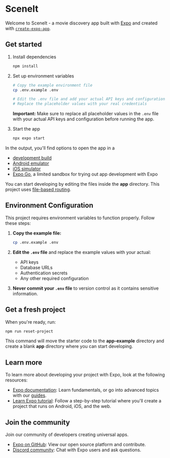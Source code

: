 # SceneIt

Welcome to SceneIt - a movie discovery app built with [Expo](https://expo.dev) and created with [`create-expo-app`](https://www.npmjs.com/package/create-expo-app).

## Get started

1. Install dependencies

   ```bash
   npm install
   ```

2. Set up environment variables

   ```bash
   # Copy the example environment file
   cp .env.example .env
   
   # Edit the .env file and add your actual API keys and configuration
   # Replace the placeholder values with your real credentials
   ```

   **Important:** Make sure to replace all placeholder values in the `.env` file with your actual API keys and configuration before running the app.

3. Start the app

   ```bash
   npx expo start
   ```

In the output, you'll find options to open the app in a

- [development build](https://docs.expo.dev/develop/development-builds/introduction/)
- [Android emulator](https://docs.expo.dev/workflow/android-studio-emulator/)
- [iOS simulator](https://docs.expo.dev/workflow/ios-simulator/)
- [Expo Go](https://expo.dev/go), a limited sandbox for trying out app development with Expo

You can start developing by editing the files inside the **app** directory. This project uses [file-based routing](https://docs.expo.dev/router/introduction).

## Environment Configuration

This project requires environment variables to function properly. Follow these steps:

1. **Copy the example file:**
   ```bash
   cp .env.example .env
   ```

2. **Edit the `.env` file** and replace the example values with your actual:
   - API keys
   - Database URLs
   - Authentication secrets
   - Any other required configuration

3. **Never commit your `.env` file** to version control as it contains sensitive information.

## Get a fresh project

When you're ready, run:

```bash
npm run reset-project
```

This command will move the starter code to the **app-example** directory and create a blank **app** directory where you can start developing.

## Learn more

To learn more about developing your project with Expo, look at the following resources:

- [Expo documentation](https://docs.expo.dev/): Learn fundamentals, or go into advanced topics with our [guides](https://docs.expo.dev/guides).
- [Learn Expo tutorial](https://docs.expo.dev/tutorial/introduction/): Follow a step-by-step tutorial where you'll create a project that runs on Android, iOS, and the web.

## Join the community

Join our community of developers creating universal apps.

- [Expo on GitHub](https://github.com/expo/expo): View our open source platform and contribute.
- [Discord community](https://chat.expo.dev): Chat with Expo users and ask questions.
